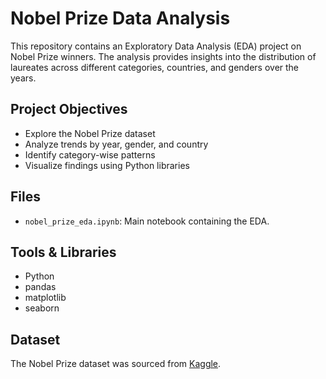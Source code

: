# Nobel Prize Data Analysis

This repository contains an Exploratory Data Analysis (EDA) project on Nobel Prize winners. The analysis provides insights into the distribution of laureates across different categories, countries, and genders over the years.

##  Project Objectives
- Explore the Nobel Prize dataset
- Analyze trends by year, gender, and country
- Identify category-wise patterns
- Visualize findings using Python libraries
  
##  Files
- `nobel_prize_eda.ipynb`: Main notebook containing the EDA.

## Tools & Libraries
- Python
- pandas
- matplotlib
- seaborn

## Dataset
The Nobel Prize dataset was sourced from [Kaggle](https://www.kaggle.com/datasets/nobelfoundation/nobel-laureates).

